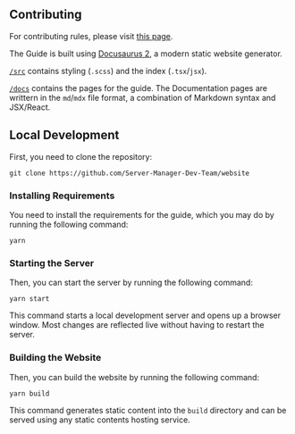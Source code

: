 ## Contributing

For contributing rules, please visit [this page](./.github/CONTRIBUTING.md).

The Guide is built using [Docusaurus 2](https://docusaurus.io/), a modern static website generator. 

[`/src`](./src) contains styling (`.scss`) and the index (`.tsx`/`jsx`).

[`/docs`](./docs) contains the pages for the guide. The Documentation pages are writtern in the `md`/`mdx` file format, a combination of Markdown syntax and JSX/React.

## Local Development

First, you need to clone the repository:

    git clone https://github.com/Server-Manager-Dev-Team/website

### Installing Requirements

You need to install the requirements for the guide, which you may do by running the following command:

    yarn

### Starting the Server

Then, you can start the server by running the following command:

    yarn start

This command starts a local development server and opens up a browser window. Most changes are reflected live without having to restart the server.

### Building the Website

Then, you can build the website by running the following command:

    yarn build

This command generates static content into the `build` directory and can be served using any static contents hosting service.
